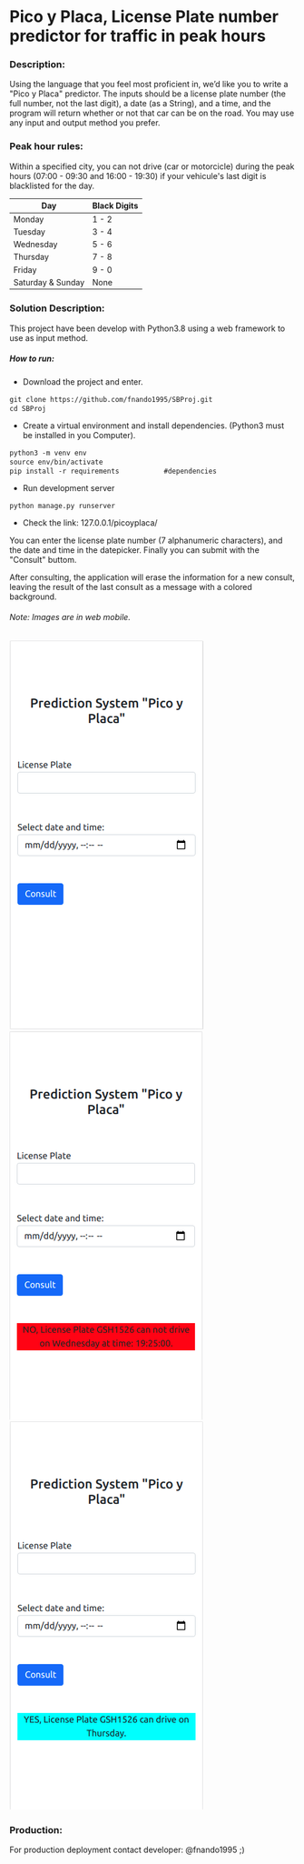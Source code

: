 # Pico y Placa, License Plate number predictor for traffic in peak hours



### Description:
Using the language that you feel most proficient in, we’d like you to write a "Pico y Placa" predictor. The inputs should be a license plate number (the full number, not the last digit), a date (as a String), and a time, and the program will return whether or not that car can be on the road. You may use any input and output method you prefer. 

### Peak hour rules:

Within a specified city, you can not drive (car or motorcicle) during the peak hours (07:00 - 09:30 and 16:00 - 19:30) if your
vehicule's last digit is blacklisted for the day.


| Day               | Black Digits |
|-------------------|--------------|
| Monday            | 1 - 2        |
| Tuesday           | 3 - 4        |
| Wednesday         | 5 - 6        |
| Thursday          | 7 - 8        |
| Friday            | 9 - 0        |
| Saturday & Sunday | None         |

### Solution Description:

This project have been develop with Python3.8 using a web framework to use as input method.

##### How to run:

- Download the project and enter.
~~~
git clone https://github.com/fnando1995/SBProj.git
cd SBProj
~~~

- Create a virtual environment and install dependencies. (Python3 must be installed in you Computer).
~~~
python3 -m venv env
source env/bin/activate
pip install -r requirements           #dependencies
~~~

- Run development server
~~~
python manage.py runserver
~~~

- Check the link: 127.0.0.1/picoyplaca/

You can enter the license plate number (7 alphanumeric characters), and the date and time in the datepicker. Finally you can submit with the "Consult" buttom.

After consulting, the application will erase the information for a new consult, leaving the result of the last consult as a message with a colored background.

###### Note: Images are in web mobile.

![Image1](statics/1.png) ![Image2](statics/2.png) ![Image3](statics/3.png)


### Production:

For production deployment contact developer: @fnando1995 ;)
